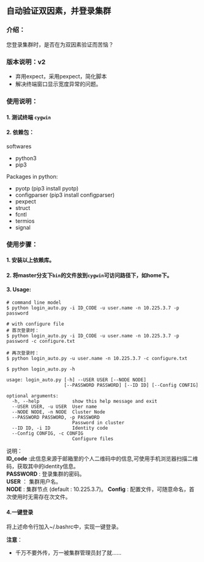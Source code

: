 ## 自动验证双因素，并登录集群  
  
### 介绍：  
您登录集群时，是否在为双因素验证而苦恼？ 

### 版本说明：v2
- 弃用expect，采用pexpect，简化脚本
- 解决终端窗口显示宽度异常的问题。


### 使用说明：
  
#### 1. 测试终端 `cygwin`  
#### 2. 依赖包：  
  
softwares
- python3  
- pip3  
  
Packages in python:
- pyotp (pip3 install pyotp)  
- configparser (pip3 install configparser)
- pexpect
- struct
- fcntl
- termios
- signal


  
### 使用步骤：
  
#### 1. 安装以上依赖库。  
#### 2. 将master分支下`bin`的文件放到`cygwin`可访问路径下，如home下。
#### 3. Usage:  

```
# command line model
$ python login_auto.py -i ID_CODE -u user.name -n 10.225.3.7 -p password  

# with configure file
# 首次登录时：
$ python login_auto.py -i ID_CODE -u user.name -n 10.225.3.7 -p password -c configure.txt

# 再次登录时：
$ python login_auto.py -u user.name -n 10.225.3.7 -c configure.txt

```  

```
$ python login_auto.py -h

usage: login_auto.py [-h] --USER USER [--NODE NODE]
                     [--PASSWORD PASSWORD] [--ID ID] [--Config CONFIG]

optional arguments:
  -h, --help            show this help message and exit
  --USER USER, -u USER  User name
  --NODE NODE, -n NODE  Cluster Node
  --PASSWORD PASSWORD, -p PASSWORD
                        Password in cluster
  --ID ID, -i ID        Identity code
  --Config CONFIG, -c CONFIG
                        Configure files
```

说明：  
**ID_code** :此信息来源于邮箱里的个人二维码中的信息,可使用手机浏览器扫描二维码，获取其中的identity信息。  
**PASSWORD** : 登录集群的密码。  
**USER** ： 集群用户名。  
**NODE** : 集群节点 (default : 10.225.3.7)。
**Config** : 配置文件，可随意命名，首次使用时无需存在次文件。
  

#### 4.一键登录  
  
将上述命令行加入~/.bashrc中，实现一键登录。   

  
**注意**：  
- 千万不要外传，万一被集群管理员封了就......  
